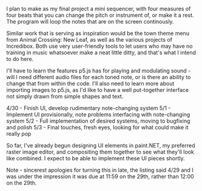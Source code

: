 I plan to make as my final project a mini sequencer, with four measures of four beats that you can change the pitch or instrument of, or make it a rest. The program will loop the notes that are on the screen continously.

Similar work that is serving as inspiration would be the town theme menu from Animal Crossing: New Leaf, as well as the various projects of Incredibox. Both use very user-friendly tools to let users who may have no training in music whatsoever make a neat little ditty, and that's what I intend to do here.

I'll have to learn the features p5.js has for playing and modulating sound - will I need different audio files for each toned note, or is there an ability to change that from within the code. I'll also need to learn more about importing images to p5.js, as I'd like to have a well put-together interface not simply drawn from simple shapes and text.

4/30 - Finish UI, develop rudimentary note-changing system
5/1 - Implement UI provisionally, note problems interfacing with note-changing system
5/2 - Full implementation of desired systems, moving to bugfixing and polish
5/3 - Final touches, fresh eyes, looking for what could make it really pop

So far, I've already begun designing UI elements in paint.NET, my preferred raster image editor, and compositing them together to see what they'll look like combined. I expect to be able to implement these UI pieces shortly.

Note - sincerest apologies for turning this in late, the listing said 4/29 and I was under the impression it was due at 11:59 on the 29th, rather than 12:00 on the 29th.